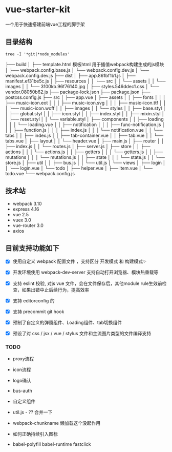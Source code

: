 # vue-starter-kit
一个用于快速搭建前端vue工程的脚手架

## 目录结构

  `tree -I '*git|*node_modules'`


├── build
│   ├── template.html 模板html 用于插值webpack构建生成的js模块
│   ├── webpack.config.base.js
│   └── webpack.config.dev.js
│   └── webpack.config.dev.js
├── dist
│   ├── app.861bf1b1.js
│   ├── manifest.ef31be5c.js
│   ├── resources
│   │   └── src
│   │       └── assets
│   │           └── images
│   │               └── 3100kb.96f76140.jpg
│   ├── styles.546ddec1.css
│   └── vendor.08050b62.js
├── package-lock.json
├── package.json
├── postcss.config.js
├── src
│   ├── app.vue
│   ├── assets
│   │   ├── fonts
│   │   │   ├── music-icon.eot
│   │   │   ├── music-icon.svg
│   │   │   ├── music-icon.ttf
│   │   │   └── music-icon.woff
│   │   ├── images
│   │   └── styles
│   │       ├── base.styl
│   │       ├── global.styl
│   │       ├── icon.styl
│   │       ├── index.styl
│   │       ├── mixin.styl
│   │       ├── reset.styl
│   │       └── variable.styl
│   ├── components
│   │   ├── loading
│   │   │   └── loading.vue
│   │   ├── notification
│   │   │   ├── func-notification.js
│   │   │   ├── function.js
│   │   │   ├── index.js
│   │   │   └── notification.vue
│   │   └── tabs
│   │       ├── index.js
│   │       ├── tab-container.vue
│   │       ├── tab.vue
│   │       └── tabs.vue
│   ├── layout
│   │   └── header.vue
│   ├── main.js
│   ├── router
│   │   ├── index.js
│   │   └── routes.js
│   ├── server.js
│   ├── store
│   │   ├── actions
│   │   │   └── actions.js
│   │   ├── getters
│   │   │   └── getters.js
│   │   ├── mutations
│   │   │   └── mutations.js
│   │   ├── state
│   │   │   └── state.js
│   │   └── store.js
│   ├── util
│   │   ├── bus.js
│   │   └── util.js
│   └── views
│       ├── login
│       │   └── login.vue
│       └── todo
│           ├── helper.vue
│           ├── item.vue
│           └── todo.vue
└── webpack.config.js

## 技术站
- webpack 3.10
- express 4.16
- vue 2.5
- vuex 3.0
- vue-router 3.0
- axios

## 目前支持功能如下

- [x] 使用自定义 webpack 配置文件 ，支持区分 开发模式 和 构建模式:sparkles:
- [x] 开发环境使用 webpack-dev-server 支持自动打开浏览器、模块热重载等
- [x] 支持 eslint 校验, 对js vue 文件，会在文件保存后，其他module rule生效前检查，如果出错中止后续行为，提高效率
- [x] 支持 editorconfig 的
- [x] 支持 precommit git hook
- [x] 预制了自定义的弹窗组件、Loading组件、tab切换组件
- [x] 预设了对 css / jsx / vue / stylus 文件和主流图片类型的文件编译支持


### TODO

- proxy流程
- icon流程
- logo确认
- bus-auth
- 自定义组件
- util.js - ?? 合并一下
- webpack-chunkname 懒加载这个没起作用
- 如何正确持续引入图标

- babel-polyfill babel-runtime fastclick
